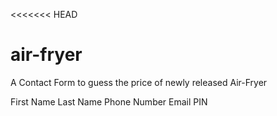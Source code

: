 <<<<<<< HEAD
# air-fryer

A Contact Form to guess the price of newly released Air-Fryer

First Name
Last Name
Phone Number
Email
PIN